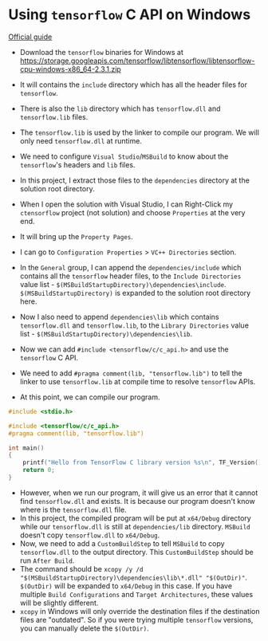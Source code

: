 # Using `tensorflow` C API on Windows

[Official guide](https://www.tensorflow.org/install/lang_c)

- Download the `tensorflow` binaries for Windows at https://storage.googleapis.com/tensorflow/libtensorflow/libtensorflow-cpu-windows-x86_64-2.3.1.zip

- It will contains the `include` directory which has all the header files for `tensorflow`.
- There is also the `lib` directory which has `tensorflow.dll` and `tensorflow.lib` files.
- The `tensorflow.lib` is used by the linker to compile our program. We will only need `tensorflow.dll` at runtime.
- We need to configure `Visual Studio`/`MSBuild` to know about the `tensorflow`'s headers and `lib` files.
- In this project, I extract those files to the `dependencies` directory at the solution root directory.
- When I open the solution with Visual Studio, I can Right-Click my `ctensorflow` project (not solution) and choose `Properties` at the very end.
- It will bring up the `Property Pages`.
- I can go to `Configuration Properties` > `VC++ Directories` section.
- In the `General` group, I can append the `dependencies/include` which contains all the `tensorflow` header files, to the `Include Directories` value list - `$(MSBuildStartupDirectory)\dependencies\include`. `$(MSBuildStartupDirectory)` is expanded to the solution root directory here.
- Now I also need to append `dependencies\lib` which contains `tensorflow.dll` and `tensorflow.lib`, to the `Library Directories` value list - `$(MSBuildStartupDirectory)\dependencies\lib`.
- Now we can add `#include <tensorflow/c/c_api.h>` and use the `tensorflow` C API.
- We need to add `#pragma comment(lib, "tensorflow.lib")` to tell the linker to use `tensorflow.lib` at compile time to resolve `tensorflow` APIs.
- At this point, we can compile our program.

```c
#include <stdio.h>

#include <tensorflow/c/c_api.h>
#pragma comment(lib, "tensorflow.lib")

int main()
{
	printf("Hello from TensorFlow C library version %s\n", TF_Version());
	return 0;
}
```

- However, when we run our program, it will give us an error that it cannot find `tensorflow.dll` and exists. It is because our program doesn't know where is the `tensorflow.dll` file.
- In this project, the compiled program will be put at `x64/Debug` directory while our `tensorflow.dll` is still at `dependencies/lib` directory. `MSBuild` doesn't copy `tensorflow.dll` to `x64/Debug`.
- Now, we need to add a `CustomBuildStep` to tell `MSBuild` to copy `tensorflow.dll` to the output directory. This `CustomBuildStep` should be run `After Build`.
- The command should be `xcopy /y /d "$(MSBuildStartupDirectory)\dependencies\lib\*.dll" "$(OutDir)"`. `$(OutDir)` will be expanded to `x64/Debug` in this case. If you have multiple `Build Configurations` and `Target Architectures`, these values will be slightly different.
- `xcopy` in Windows will only override the destination files if the destination files are "outdated". So if you were trying multiple `tensorflow` versions, you can manually delete the `$(OutDir)`.
